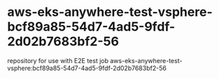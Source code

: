 # aws-eks-anywhere-test-vsphere-bcf89a85-54d7-4ad5-9fdf-2d02b7683bf2-56
repository for use with E2E test job aws-eks-anywhere-test-vsphere:bcf89a85-54d7-4ad5-9fdf-2d02b7683bf2-56
